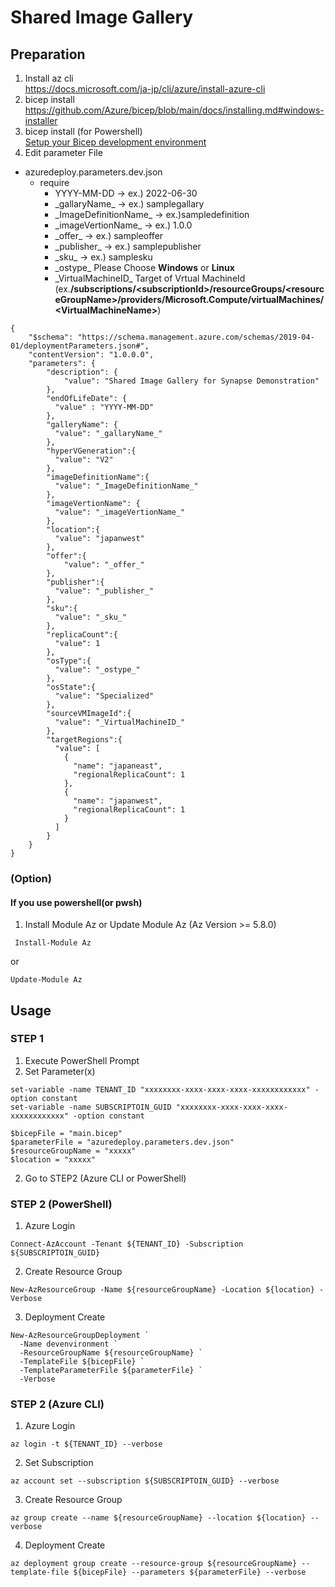 # Shared Image Gallery

## Preparation
1. Install az cli  
https://docs.microsoft.com/ja-jp/cli/azure/install-azure-cli
1. bicep install
https://github.com/Azure/bicep/blob/main/docs/installing.md#windows-installer
4. bicep install (for Powershell)</br>
[Setup your Bicep development environment](https://github.com/Azure/bicep/blob/main/docs/installing.md#manual-with-powershell)
1. Edit parameter File
- azuredeploy.parameters.dev.json
  - require
    - YYYY-MM-DD -> ex.) 2022-06-30
    - \_gallaryName\_ -> ex.) samplegallary
    - \_ImageDefinitionName\_ -> ex.)sampledefinition
    - \_imageVertionName\_ -> ex.) 1.0.0
    - \_offer\_ -> ex.) sampleoffer
    - \_publisher\_ -> ex.) samplepublisher
    - \_sku\_ -> ex.) samplesku
    - \_ostype\_ Please Choose __Windows__ or __Linux__
    - \_VirtualMachineID\_ Target of Vrtual MachineId (ex.__/subscriptions/\<subscriptionId\>/resourceGroups/\<resourceGroupName\>/providers/Microsoft.Compute/virtualMachines/\<VirtualMachineName\>__)
```
{
    "$schema": "https://schema.management.azure.com/schemas/2019-04-01/deploymentParameters.json#",
    "contentVersion": "1.0.0.0",
    "parameters": {
        "description": {
            "value": "Shared Image Gallery for Synapse Demonstration"
        },
        "endOfLifeDate": {
          "value" : "YYYY-MM-DD"
        },
        "galleryName": {
          "value": "_gallaryName_"
        },
        "hyperVGeneration":{
          "value": "V2"
        },
        "imageDefinitionName":{
          "value": "_ImageDefinitionName_"
        },
        "imageVertionName": {
          "value": "_imageVertionName_"
        },
        "location":{
          "value": "japanwest"
        },
        "offer":{
            "value": "_offer_"
        },
        "publisher":{
          "value": "_publisher_"
        },
        "sku":{
          "value": "_sku_"
        },
        "replicaCount":{
          "value": 1
        },
        "osType":{
          "value": "_ostype_"
        },
        "osState":{
          "value": "Specialized"
        },
        "sourceVMImageId":{
          "value": "_VirtualMachineID_"
        },
        "targetRegions":{
          "value": [
            {
              "name": "japaneast",
              "regionalReplicaCount": 1
            },
            {
              "name": "japanwest",
              "regionalReplicaCount": 1             
            }
          ]
        }
    }
}
```
### (Option)
#### If you use powershell(or pwsh)
1. Install Module Az or Update Module Az  (Az Version >= 5.8.0)
```
 Install-Module Az
```
or
```
Update-Module Az
```
## Usage
### STEP 1
1. Execute PowerShell Prompt
1. Set Parameter(x)

```
set-variable -name TENANT_ID "xxxxxxxx-xxxx-xxxx-xxxx-xxxxxxxxxxxx" -option constant
set-variable -name SUBSCRIPTOIN_GUID "xxxxxxxx-xxxx-xxxx-xxxx-xxxxxxxxxxxx" -option constant

$bicepFile = "main.bicep"
$parameterFile = "azuredeploy.parameters.dev.json"
$resourceGroupName = "xxxxx"
$location = "xxxxx"
```

2. Go to STEP2 (Azure CLI or PowerShell)
### STEP 2 (PowerShell)
1. Azure Login
```
Connect-AzAccount -Tenant ${TENANT_ID} -Subscription ${SUBSCRIPTOIN_GUID}
```
2. Create Resource Group  
```
New-AzResourceGroup -Name ${resourceGroupName} -Location ${location} -Verbose
```
3. Deployment Create  
```
New-AzResourceGroupDeployment `
  -Name devenvironment `
  -ResourceGroupName ${resourceGroupName} `
  -TemplateFile ${bicepFile} `
  -TemplateParameterFile ${parameterFile} `
  -Verbose
```

### STEP 2 (Azure CLI)
1. Azure Login
```
az login -t ${TENANT_ID} --verbose
```
2. Set Subscription
```
az account set --subscription ${SUBSCRIPTOIN_GUID} --verbose
```
3. Create Resource Group  
```
az group create --name ${resourceGroupName} --location ${location} --verbose
```
4. Deployment Create  
```
az deployment group create --resource-group ${resourceGroupName} --template-file ${bicepFile} --parameters ${parameterFile} --verbose
```
